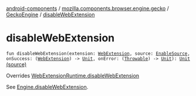 [android-components](../../index.md) / [mozilla.components.browser.engine.gecko](../index.md) / [GeckoEngine](index.md) / [disableWebExtension](./disable-web-extension.md)

# disableWebExtension

`fun disableWebExtension(extension: `[`WebExtension`](../../mozilla.components.concept.engine.webextension/-web-extension/index.md)`, source: `[`EnableSource`](../../mozilla.components.concept.engine.webextension/-enable-source/index.md)`, onSuccess: (`[`WebExtension`](../../mozilla.components.concept.engine.webextension/-web-extension/index.md)`) -> `[`Unit`](https://kotlinlang.org/api/latest/jvm/stdlib/kotlin/-unit/index.html)`, onError: (`[`Throwable`](https://kotlinlang.org/api/latest/jvm/stdlib/kotlin/-throwable/index.html)`) -> `[`Unit`](https://kotlinlang.org/api/latest/jvm/stdlib/kotlin/-unit/index.html)`): `[`Unit`](https://kotlinlang.org/api/latest/jvm/stdlib/kotlin/-unit/index.html) [(source)](https://github.com/mozilla-mobile/android-components/blob/master/components/browser/engine-gecko-beta/src/main/java/mozilla/components/browser/engine/gecko/GeckoEngine.kt#L394)

Overrides [WebExtensionRuntime.disableWebExtension](../../mozilla.components.concept.engine.webextension/-web-extension-runtime/disable-web-extension.md)

See [Engine.disableWebExtension](../../mozilla.components.concept.engine.webextension/-web-extension-runtime/disable-web-extension.md).

